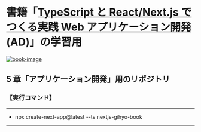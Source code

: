 # 書籍「[TypeScript と React/Next.js でつくる実践 Web アプリケーション開発](https://amzn.to/3z3dbe6)(AD)」の学習用

[![book-image]][ad-link]

[book-image]: https://c.media-amazon.com/images/I/71wErlVY0ZL._SY522_.jpg
[ad-link]: https://amzn.to/3z3dbe6

## 5 章「アプリケーション開発」用のリポジトリ

### 【実行コマンド】

---

- npx create-next-app@latest --ts nextjs-gihyo-book

---
